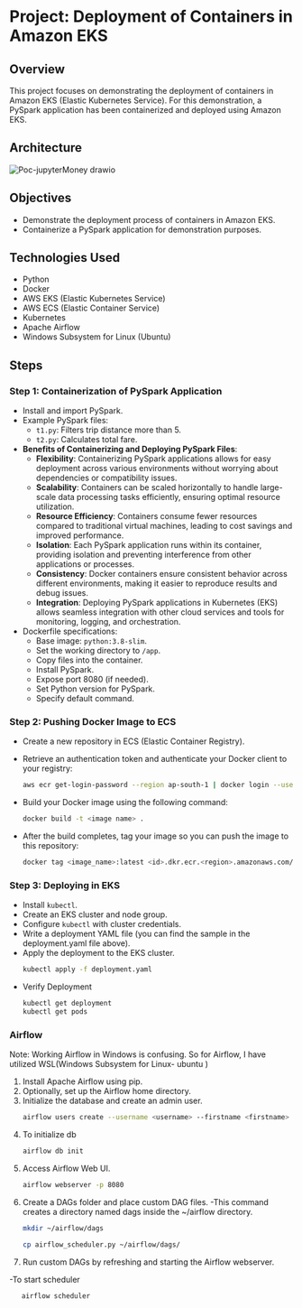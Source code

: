# Project: Deployment of Containers in Amazon EKS

## Overview

This project focuses on demonstrating the deployment of containers in Amazon EKS (Elastic Kubernetes Service). For this demonstration, a PySpark application has been containerized and deployed using Amazon EKS.

## Architecture

![Poc-jupyterMoney drawio](https://github.com/Raghav670/Deployment-of-Containers-in-Amazon-EKS/assets/74827764/831042c1-ceca-4112-b52c-823acb379617)

## Objectives

- Demonstrate the deployment process of containers in Amazon EKS.
- Containerize a PySpark application for demonstration purposes.

## Technologies Used

- Python
- Docker
- AWS EKS (Elastic Kubernetes Service)
- AWS ECS (Elastic Container Service)
- Kubernetes
- Apache Airflow
- Windows Subsystem for Linux (Ubuntu)

## Steps

### Step 1: Containerization of PySpark Application

- Install and import PySpark.
- Example PySpark files:
  - `t1.py`: Filters trip distance more than 5.
  - `t2.py`: Calculates total fare.
- **Benefits of Containerizing and Deploying PySpark Files**:
  - **Flexibility**: Containerizing PySpark applications allows for easy deployment across various environments without worrying about dependencies or compatibility issues.
  - **Scalability**: Containers can be scaled horizontally to handle large-scale data processing tasks efficiently, ensuring optimal resource utilization.
  - **Resource Efficiency**: Containers consume fewer resources compared to traditional virtual machines, leading to cost savings and improved performance.
  - **Isolation**: Each PySpark application runs within its container, providing isolation and preventing interference from other applications or processes.
  - **Consistency**: Docker containers ensure consistent behavior across different environments, making it easier to reproduce results and debug issues.
  - **Integration**: Deploying PySpark applications in Kubernetes (EKS) allows seamless integration with other cloud services and tools for monitoring, logging, and orchestration.
- Dockerfile specifications:
  - Base image: `python:3.8-slim`.
  - Set the working directory to `/app`.
  - Copy files into the container.
  - Install PySpark.
  - Expose port 8080 (if needed).
  - Set Python version for PySpark.
  - Specify default command.

### Step 2: Pushing Docker Image to ECS

- Create a new repository in ECS (Elastic Container Registry).

- Retrieve an authentication token and authenticate your Docker client to your registry:
  ```bash
  aws ecr get-login-password --region ap-south-1 | docker login --username AWS --password-stdin <id>.dkr.ecr.<region>.amazonaws.com

- Build your Docker image using the following command:
  ```bash
  docker build -t <image name> .
- After the build completes, tag your image so you can push the image to this repository:
  ```bash
  docker tag <image_name>:latest <id>.dkr.ecr.<region>.amazonaws.com/<repo_name>:latest

### Step 3: Deploying in EKS

- Install `kubectl`.
- Create an EKS cluster and node group.
- Configure `kubectl` with cluster credentials.
- Write a deployment YAML file (you can find the sample in the deployment.yaml file above).
- Apply the deployment to the EKS cluster.
  ```bash
  kubectl apply -f deployment.yaml
- Verify Deployment
  ```bash
  kubectl get deployment
  kubectl get pods

### Airflow

Note: Working Airflow in Windows is confusing. So for Airflow, I have utilized WSL(Windows Subsystem for Linux- ubuntu )

1. Install Apache Airflow using pip.
3. Optionally, set up the Airflow home directory.
4. Initialize the database and create an admin user.
   ```bash
   airflow users create --username <username> --firstname <firstname> --lastname <lastname> --role <role> --email <email>

5. To initialize db
    ```bash
    airflow db init
    
6. Access Airflow Web UI.
   ```bash
   airflow webserver -p 8080

8. Create a DAGs folder and place custom DAG files.
   -This command creates a directory named dags inside the ~/airflow directory.
   ```bash
   mkdir ~/airflow/dags

   cp airflow_scheduler.py ~/airflow/dags/
   
10. Run custom DAGs by refreshing and starting the Airflow webserver.

-To  start scheduler
  ```bash
     airflow scheduler
